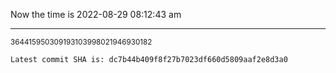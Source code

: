 Now the time is 2022-08-29 08:12:43 am

---

<small>364415950309193103998021946930182</small>

```txt
Latest commit SHA is: dc7b44b409f8f27b7023df660d5809aaf2e8d3a0
```
